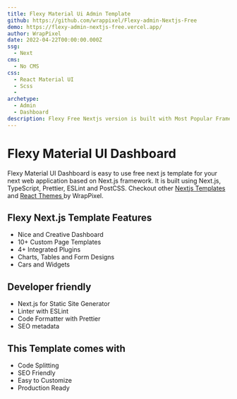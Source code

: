 ```yaml
---
title: Flexy Material Ui Admin Template
github: https://github.com/wrappixel/Flexy-admin-Nextjs-Free
demo: https://flexy-admin-nextjs-free.vercel.app/
author: WrapPixel
date: 2022-04-22T00:00:00.000Z
ssg:
  - Next
cms:
  - No CMS
css:
  - React Material UI
  - Scss
  - 
archetype:
  - Admin
  - Dashboard
description: Flexy Free Nextjs version is built with Most Popular Framework React Material-UI. 8+ readymade UI component pages, SCSS, fully Responsive.
---
```


# Flexy Material UI Dashboard

Flexy Material UI Dashboard is easy to use free next js template for your next web application based on Next.js framework. It is built using Next.js, TypeScript, Prettier, ESLint and PostCSS.
Checkout other <a href="https://www.wrappixel.com/templates/category/nextjs/">Nextjs Templates</a> and <a href="https://www.wrappixel.com/templates/category/react-templates/">React Themes </a> by WrapPixel.

## Flexy Next.js Template Features

* Nice and Creative Dashboard   
* 10+ Custom Page Templates
* 4+ Integrated Plugins
* Charts, Tables and Form Designs
* Cars and Widgets

## Developer friendly

* Next.js for Static Site Generator
* Linter with ESLint
* Code Formatter with Prettier
* SEO metadata

## This Template comes with

* Code Splitting
* SEO Friendly
* Easy to Customize
* Production Ready



  
